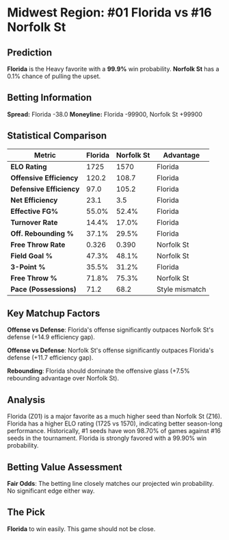 # Midwest Region: #01 Florida vs #16 Norfolk St

## Prediction
**Florida** is the Heavy favorite with a **99.9%** win probability.
**Norfolk St** has a 0.1% chance of pulling the upset.

## Betting Information
**Spread:** Florida -38.0
**Moneyline:** Florida -99900, Norfolk St +99900

## Statistical Comparison

| Metric | Florida | Norfolk St | Advantage |
|--------|-----------------|-----------------|----------|
| **ELO Rating** | 1725 | 1570 | Florida |
| **Offensive Efficiency** | 120.2 | 108.7 | Florida |
| **Defensive Efficiency** | 97.0 | 105.2 | Florida |
| **Net Efficiency** | 23.1 | 3.5 | Florida |
| **Effective FG%** | 55.0% | 52.4% | Florida |
| **Turnover Rate** | 14.4% | 17.0% | Florida |
| **Off. Rebounding %** | 37.1% | 29.5% | Florida |
| **Free Throw Rate** | 0.326 | 0.390 | Norfolk St |
| **Field Goal %** | 47.3% | 48.1% | Norfolk St |
| **3-Point %** | 35.5% | 31.2% | Florida |
| **Free Throw %** | 71.8% | 75.3% | Norfolk St |
| **Pace (Possessions)** | 71.2 | 68.2 | Style mismatch |

## Key Matchup Factors

**Offense vs Defense**: Florida's offense significantly outpaces Norfolk St's defense (+14.9 efficiency gap).

**Offense vs Defense**: Norfolk St's offense significantly outpaces Florida's defense (+11.7 efficiency gap).

**Rebounding**: Florida should dominate the offensive glass (+7.5% rebounding advantage over Norfolk St).

## Analysis

Florida (Z01) is a major favorite as a much higher seed than Norfolk St (Z16). Florida has a higher ELO rating (1725 vs 1570), indicating better season-long performance. Historically, #1 seeds have won 98.70% of games against #16 seeds in the tournament. Florida is strongly favored with a 99.90% win probability.

## Betting Value Assessment

**Fair Odds**: The betting line closely matches our projected win probability. No significant edge either way.

## The Pick

**Florida** to win easily. This game should not be close.

